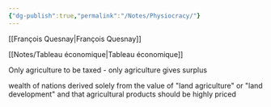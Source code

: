 ```yaml
---
{"dg-publish":true,"permalink":"/Notes/Physiocracy/"}
---
```



[[François Quesnay\|François Quesnay]]

[[Notes/Tableau économique\|Tableau économique]]

Only agriculture to be taxed - only agriculture gives surplus 

 wealth of nations derived solely from the value of "land agriculture" or "land development" and that agricultural products should be highly priced
